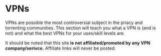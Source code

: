 # VPNs

VPNs are possible the most controversial subject in the priacy and torrenting communities. This section will teach you what a VPN is (and is not) and what the best VPNs for your uses/skill levels are.

It should be noted that this site **is not affiliated/promoted by any VPN company/serivce.** Affiliate links will never be posted.